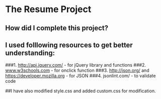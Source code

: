 # The Resume Project

## How did I complete this project?

## I used folllowing resources to get better understanding:
###1. http://api.jquery.com/ - for jQuery library and functions
###2. www.w3schools.com - for onclick function
###3. http://json.org/ and https://developer.mozilla.org - for JSON
###4. jsonlint.com/ - to validate code

##I have also modified style.css and added custom.css for modification.
